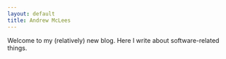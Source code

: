 ```yaml
---
layout: default
title: Andrew McLees
---
```


Welcome to my (relatively) new blog. Here I write about software-related things.

